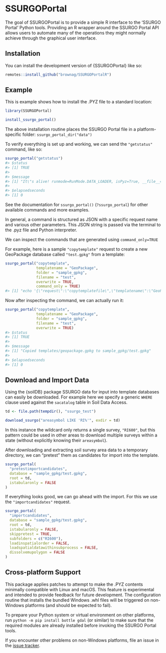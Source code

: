 
<!-- README.md is generated from README.Rmd. Please edit that file -->

# SSURGOPortal

<!-- badges: start -->
<!-- badges: end -->

The goal of SSURGOPortal is to provide a simple R interface to the
‘SSURGO Portal’ Python tools. Providing an R wrapper around the SSURGO
Portal API allows users to automate many of the operations they might
normally achieve through the graphical user interface.

## Installation

You can install the development version of {SSURGOPortal} like so:

``` r
remotes::install_github("brownag/SSURGOPortalR")
```

## Example

This is example shows how to install the .PYZ file to a standard
location:

``` r
library(SSURGOPortal)
```

``` r
install_ssurgo_portal()
```

The above installation routine places the SSURGO Portal file in a
platform-specific folder: `ssurgo_portal_dir("data")`

To verify everything is set up and working, we can send the
`"getstatus"` command, like so:

``` r
ssurgo_portal("getstatus")
#> $status
#> [1] TRUE
#> 
#> $message
#> [1] "It\"s alive! runmode=RunMode.DATA_LOADER, isPyz=True, __file__=/home/andrew/.local/share/R/SSURGOPortal/SSURGOPortal.pyz/dlcore/dlutilities.py, currentPath=/home/andrew/.local/share/R/SSURGOPortal"
#> 
#> $elapsedseconds
#> [1] 0
```

See the documentation for `ssurgo_portal()` (`?ssurgo_portal`) for other
available commands and more examples.

In general, a command is structured as JSON with a specific request name
and various other parameters. This JSON string is passed via the
terminal to the .pyz file and Python interpreter.

We can inspect the commands that are generated using `command_only=TRUE`

For example, here is a sample `"copytemplate"` request to create a new
GeoPackage database called `"test.gpkg"` from a template:

``` r
ssurgo_portal("copytemplate", 
              templatename = "GeoPackage", 
              folder = "sample_gpkg", 
              filename = "test", 
              overwrite = TRUE, 
              command_only = TRUE)
#> [1] "echo '{\"request\":\"copytemplatefile\",\"templatename\":\"GeoPackage\",\"folder\":\"sample_gpkg\",\"filename\":\"test\",\"overwrite\":true}' | '/usr/bin/python' '/home/andrew/.local/share/R/SSURGOPortal/SSURGOPortal.pyz' @"
```

Now after inspecting the command, we can actually run it:

``` r
ssurgo_portal("copytemplate", 
              templatename = "GeoPackage", 
              folder = "sample_gpkg", 
              filename = "test", 
              overwrite = TRUE)
#> $status
#> [1] TRUE
#> 
#> $message
#> [1] "Copied templates/geopackage.gpkg to sample_gpkg/test.gpkg"
#> 
#> $elapsedseconds
#> [1] 0
```

## Download and Import Data

Using the {soilDB} package SSURGO data for input into template databases
can easily be downloaded. For example here we specify a generic `WHERE`
clause used against the `sacatalog` table in Soil Data Access.

``` r
td <- file.path(tempdir(), "ssurgo_test")

download_ssurgo("areasymbol LIKE 'RI%'", exdir = td)
```

In this instance the wildcard only returns a single survey, `"RI600"`,
but this pattern could be used in other areas to download multiple
surveys within a state (without explicitly knowing their `areasymbol`).

After downloading and extracting soil survey area data to a temporary
directory, we can “pretest” them as candidates for import into the
template.

``` r
ssurgo_portal(
  "pretestimportcandidates",
  database = "sample_gpkg/test.gpkg",
  root = td,
  istabularonly = FALSE
)
```

If everything looks good, we can go ahead with the import. For this we
use the `"importcandidates"` request.

``` r
ssurgo_portal(
  "importcandidates",
  database = "sample_gpkg/test.gpkg",
  root = td,
  istabularonly = FALSE,
  skippretest = TRUE,
  subfolders = c("RI600"),
  loadinspatialorder = FALSE,
  loadspatialdatawithinsubprocess = FALSE,
  dissolvemupolygon = FALSE
)
```

## Cross-platform Support

This package applies patches to attempt to make the .PYZ contents
minimally compatible with Linux and macOS. This feature is experimental
and intended to provide feedback for future development. The
configuration routine that installs the bundled Windows .whl files will
be triggered on non-Windows platforms (and should be expected to fail).

To prepare your Python system or virtual environment on other platforms,
run `python -m pip install bottle gdal` (or similar) to make sure that
the required modules are already installed before invoking the SSURGO
Portal tools.

If you encounter other problems on non-Windows platforms, file an issue
in the [issue
tracker](https://github.com/brownag/SSSURGOPortalR/issues).
